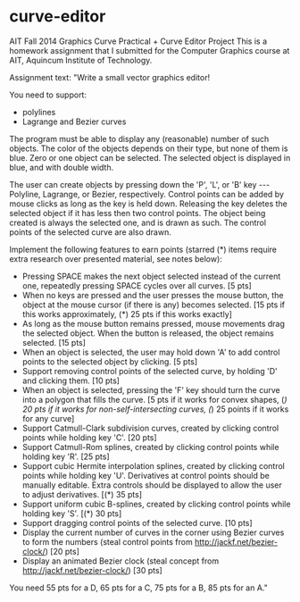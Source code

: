 curve-editor
============

AIT Fall 2014 Graphics Curve Practical + Curve Editor Project
This is a homework assignment that I submitted for the Computer Graphics course at AIT, Aquincum Institute of Technology.

Assignment text:
"Write a small vector graphics editor!

You need to support:
- polylines
- Lagrange and Bezier curves

The program must be able to display any (reasonable) number of such objects. The color of the objects depends on their type, but none of them is blue. Zero or one object can be selected. The selected object is displayed in blue, and with double width.

The user can create objects by pressing down the 'P', 'L', or 'B' key --- Polyline, Lagrange, or Bezier, respectively. Control points can be added by mouse clicks as long as the key is held down. Releasing the key deletes the selected object if it has less then two control points. The object being created is always the selected one, and is drawn as such. The control points of the selected curve are also drawn.

Implement the following features to earn points (starred (*) items require extra research over presented material, see notes below):
- Pressing SPACE makes the next object selected instead of the current one, repeatedly pressing SPACE cycles over all curves. [5 pts]
- When no keys are pressed and the user presses the mouse button, the object at the mouse cursor (if there is any) becomes selected. [15 pts if this works approximately, (*) 25 pts if this works exactly]
- As long as the mouse button remains pressed, mouse movements drag the selected object. When the button is released, the object remains selected. [15 pts]
- When an object is selected, the user may hold down 'A' to add control points to the selected object by clicking. [5 pts]
- Support removing control points of the selected curve, by holding 'D' and clicking them. [10 pts]
- When an object is selected, pressing the 'F' key should turn the curve into a polygon that fills the curve. [5 pts if it works for convex shapes, (*) 20 pts if it works for non-self-intersecting curves, (*) 25 points if it works for any curve]
- Support Catmull-Clark subdivision curves, created by clicking control points while holding key 'C'. [20 pts]
- Support Catmull-Rom splines, created by clicking control points while holding key 'R'. [25 pts]
- Support cubic Hermite interpolation splines, created by clicking control points while holding key 'U'. Derivatives at control points should be manually editable. Extra controls should be displayed to allow the user to adjust derivatives. [(*) 35 pts]
- Support uniform cubic B-splines, created by clicking control points while holding key 'S'. [(*) 30 pts]
- Support dragging control points of the selected curve. [10 pts]
- Display the current number of curves in the corner using Bezier curves to form the numbers (steal control points from http://jackf.net/bezier-clock/) [20 pts]
- Display an animated Bezier clock (steal concept from http://jackf.net/bezier-clock/) [30 pts]

You need
55 pts for a D,
65 pts for a C,
75 pts for a B,
85 pts for an A."
